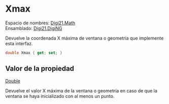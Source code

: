 # Xmax

Espacio de nombres: [Digi21.Math](../../../)  
Ensamblado: [Digi21.DigiNG](../../../../)

Devuelve la coordenada X máxima de ventana o geometría que implemente esta interfaz.

```csharp
double Xmax { get; set; }
```

## Valor de la propiedad

[Double](https://docs.microsoft.com/en-us/dotnet/api/system.double?view=net-5.0)

Devuelve el valor X máxima de la ventana o geometría en caso de que la ventana se haya inicializado con al menos un punto.

